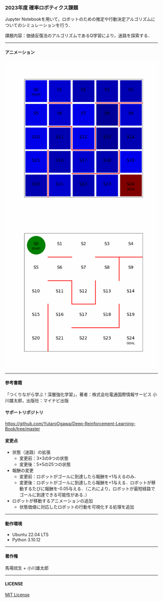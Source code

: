 ### 2023年度 確率ロボティクス課題
Jupyter Notebookを用いて，ロボットのための推定や行動決定アルゴリズムについてのシミュレーションを行う．

課題内容：価値反復法のアルゴリズムであるQ学習により，迷路を探索する．

---
#### アニメーション
![図1 Q学習による状態価値の変化](/animation/state_V.gif)
![図2 Q学習によるロボットの移動](/animation/move_robot.gif)

---
#### 参考書籍
「つくりながら学ぶ！深層強化学習」，著者：株式会社電通国際情報サービス 小川雄太郎，出版社：マイナビ出版</br>

#### サポートリポジトリ
https://github.com/YutaroOgawa/Deep-Reinforcement-Learning-Book/tree/master

#### 変更点
- 状態（迷路）の拡張
    - 変更前：3×3の9つの状態
    - 変更後：5×5の25つの状態 
- 報酬の変更
    - 変更前：ロボットがゴールに到達したら報酬を+1与えるのみ．
    - 変更後：ロボットがゴールに到達したら報酬を+1与える．ロボットが移動するたびに報酬を-0.05与える．（これにより，ロボットが最短経路でゴールに到達できる可能性がある．）
- ロボットが移動するアニメーションの追加
    - 状態価値に対応したロボットの行動を可視化する処理を追加

---
#### 動作環境
- Ubuntu 22.04 LTS
- Python 3.10.12

---
#### 著作権
馬場琉生 + 小川雄太郎

---
#### LICENSE
[MIT License](https://github.com/Ryusei-Baba/Advanced_Probabilistic_Robotics/blob/main/LICENSE)